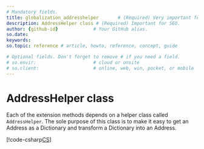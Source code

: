 ```yaml
---
# Mandatory fields.
title: globalization_addresshelper       # (Required) Very important for SEO.
description: AddressHelper class # (Required) Important for SEO. 
author: {github-id}             # Your GitHub alias.
so.date:
keywords:
so.topic: reference # article, howto, reference, concept, guide

# Optional fields. Don't forget to remove # if you need a field.
# so.envir:                     # cloud or onsite
# so.client:                    # online, web, win, pocket, or mobile
---
```


# AddressHelper class

Each of the extension methods depends on a helper class called `AddressHelper`. The sole purpose of this class is to make it easy to get an Address as a Dictionary and transform a Dictionary into an Address.

[!code-csharp[CS](includes/addresshelper.cs)]
